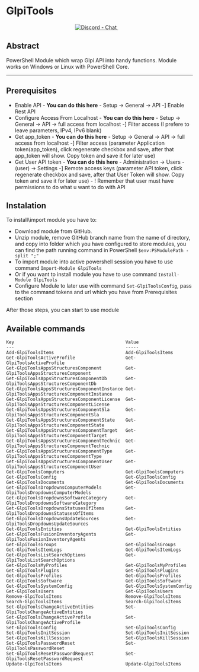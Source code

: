 # GlpiTools
<div align="center">
<!-- Discord -->
  <a href="https://discord.gg/u4YdyVb">
    <img src="https://img.shields.io/discord/235574673155293194.svg?style=flat&label=Discord&logo=discord"
      alt="Discord - Chat" title="Discord - Chat" />
  </a>&nbsp;&nbsp;&nbsp;&nbsp;
</div>

## Abstract

PowerShell Module which wrap Glpi API into handy functions.
Module works on Windows or Linux with PowerShell Core. 

***

## Prerequisites

 * Enable API - **You can do this here** - Setup -> General -> API -] Enable Rest API
 * Configure Access From Localhost - **You can do this here** - Setup -> General -> API -> full access from localhost -] Filter access (I prefere to leave parameters, IPv4, IPv6 blank)
 * Get app_token - **You can do this here** - Setup -> General -> API -> full access from localhost -] Filter access (parameter Application token(app_token), click regenerate checkbox and save, after that app_token will show. Copy token and save it for later use)
 * Get User API token - **You can do this here** - Administration -> Users - (user) -> Settings -] Remote access keys (parameter API token, click regenerate checkbox and save, after that User Token will show. Copy token and save it for later use) - ! Remember that user must have permissions to do what u want to do with API

 ## Instalation

 To install\import module you have to:
 
 * Download module from GitHub.
 * Unzip module, remove GitHub branch name from the name of directory, and copy into folder which you have configured to store modules, you can find the path running command in PowerShell ``` $env:PSModulePath -split ";" ```
 * To import module into active powershell session you have to use command ` Import-Module GlpiTools `
 * Or if you want to install module you have to use command ` Install-Module GlpiTools `
 * Configure Module to later use with command `Set-GlpiToolsConfig`, pass to the command tokens and url which you have from Prerequisites section

 After those steps, you can start to use module

 ## Available commands

 ```
 Key                                          Value
 ---                                          -----
 Add-GlpiToolsItems                           Add-GlpiToolsItems
 Get-GlpiToolsActiveProfile                   Get-GlpiToolsActiveProfile
 Get-GlpiToolsAppsStructuresComponent         Get-GlpiToolsAppsStructuresComponent
 Get-GlpiToolsAppsStructuresComponentDb       Get-GlpiToolsAppsStructuresComponentDb
 Get-GlpiToolsAppsStructuresComponentInstance Get-GlpiToolsAppsStructuresComponentInstance
 Get-GlpiToolsAppsStructuresComponentLicense  Get-GlpiToolsAppsStructuresComponentLicense
 Get-GlpiToolsAppsStructuresComponentSla      Get-GlpiToolsAppsStructuresComponentSla
 Get-GlpiToolsAppsStructuresComponentState    Get-GlpiToolsAppsStructuresComponentState
 Get-GlpiToolsAppsStructuresComponentTarget   Get-GlpiToolsAppsStructuresComponentTarget
 Get-GlpiToolsAppsStructuresComponentTechnic  Get-GlpiToolsAppsStructuresComponentTechnic
 Get-GlpiToolsAppsStructuresComponentType     Get-GlpiToolsAppsStructuresComponentType
 Get-GlpiToolsAppsStructuresComponentUser     Get-GlpiToolsAppsStructuresComponentUser
 Get-GlpiToolsComputers                       Get-GlpiToolsComputers
 Get-GlpiToolsConfig                          Get-GlpiToolsConfig
 Get-GlpiToolsDocuments                       Get-GlpiToolsDocuments
 Get-GlpiToolsDropdownsComputerModels         Get-GlpiToolsDropdownsComputerModels
 Get-GlpiToolsDropdownsSoftwareCategory       Get-GlpiToolsDropdownsSoftwareCategory
 Get-GlpiToolsDropdownsStatusesOfItems        Get-GlpiToolsDropdownsStatusesOfItems
 Get-GlpiToolsDropdownsUpdateSources          Get-GlpiToolsDropdownsUpdateSources
 Get-GlpiToolsEntities                        Get-GlpiToolsEntities
 Get-GlpiToolsFusionInventoryAgents           Get-GlpiToolsFusionInventoryAgents
 Get-GlpiToolsGroups                          Get-GlpiToolsGroups
 Get-GlpiToolsItemLogs                        Get-GlpiToolsItemLogs
 Get-GlpiToolsListSearchOptions               Get-GlpiToolsListSearchOptions
 Get-GlpiToolsMyProfiles                      Get-GlpiToolsMyProfiles
 Get-GlpiToolsPlugins                         Get-GlpiToolsPlugins
 Get-GlpiToolsProfiles                        Get-GlpiToolsProfiles 
 Get-GlpiToolsSoftware                        Get-GlpiToolsSoftware
 Get-GlpiToolsSystemConfig                    Get-GlpiToolsSystemConfig
 Get-GlpiToolsUsers                           Get-GlpiToolsUsers
 Remove-GlpiToolsItems                        Remove-GlpiToolsItems
 Search-GlpiToolsItems                        Search-GlpiToolsItems
 Set-GlpiToolsChangeActiveEntities            Set-GlpiToolsChangeActiveEntities
 Set-GlpiToolsChangeActiveProfile             Set-GlpiToolsChangeActiveProfile
 Set-GlpiToolsConfig                          Set-GlpiToolsConfig
 Set-GlpiToolsInitSession                     Set-GlpiToolsInitSession
 Set-GlpiToolsKillSession                     Set-GlpiToolsKillSession
 Set-GlpiToolsPasswordReset                   Set-GlpiToolsPasswordReset
 Set-GlpiToolsResetPasswordRequest            Set-GlpiToolsResetPasswordRequest
 Update-GlpiToolsItems                        Update-GlpiToolsItems
 ```
